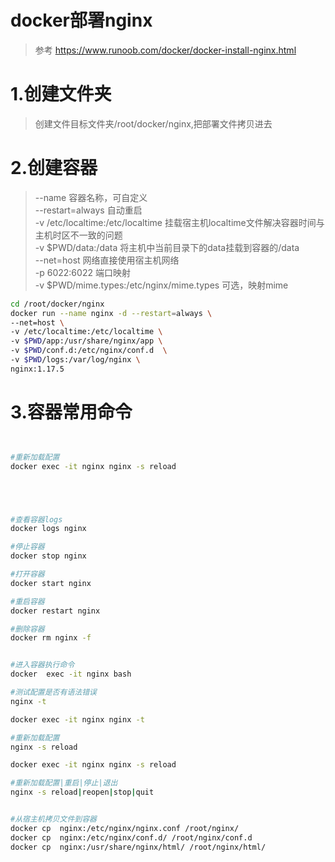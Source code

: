 # docker部署nginx
> 参考 https://www.runoob.com/docker/docker-install-nginx.html  

# 1.创建文件夹
> 创建文件目标文件夹/root/docker/nginx,把部署文件拷贝进去  


# 2.创建容器
> --name 容器名称，可自定义  
> --restart=always 自动重启  
> -v /etc/localtime:/etc/localtime 挂载宿主机localtime文件解决容器时间与主机时区不一致的问题  
> -v $PWD/data:/data 将主机中当前目录下的data挂载到容器的/data  
> --net=host 网络直接使用宿主机网络  
> -p 6022:6022 端口映射  
> -v $PWD/mime.types:/etc/nginx/mime.types 可选，映射mime

``` bash 
cd /root/docker/nginx
docker run --name nginx -d --restart=always \
--net=host \
-v /etc/localtime:/etc/localtime \
-v $PWD/app:/usr/share/nginx/app \
-v $PWD/conf.d:/etc/nginx/conf.d  \
-v $PWD/logs:/var/log/nginx \
nginx:1.17.5
```



# 3.容器常用命令

``` bash


#重新加载配置  
docker exec -it nginx nginx -s reload





#查看容器logs
docker logs nginx

#停止容器
docker stop nginx

#打开容器
docker start nginx

#重启容器
docker restart nginx

#删除容器
docker rm nginx -f


#进入容器执行命令
docker  exec -it nginx bash

#测试配置是否有语法错误
nginx -t   

docker exec -it nginx nginx -t

#重新加载配置  
nginx -s reload

docker exec -it nginx nginx -s reload

#重新加载配置|重启|停止|退出
nginx -s reload|reopen|stop|quit  


#从宿主机拷贝文件到容器
docker cp  nginx:/etc/nginx/nginx.conf /root/nginx/
docker cp  nginx:/etc/nginx/conf.d/ /root/nginx/conf.d
docker cp  nginx:/usr/share/nginx/html/ /root/nginx/html/

```
 